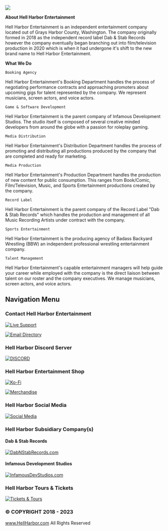  ![](https://cdn.discordapp.com/attachments/1022323379535085628/1159594280902463591/image.png?ex=65319754&is=651f2254&hm=714a1eab12f714594339c2b750d60d08bbe19be1167a1b21c65b09aaae9a4dd7&)

**About Hell Harbor Entertainment**

Hell Harbor Entertainment is an independent entertainment company located out of Grays Harbor County, Washington.  The company originally formed in 2018 as the independent record label Dab & Stab Records however the company eventually began branching out into film/television production in 2020 which is when it had undergone it's shift to the new brand name to Hell Harbor Entertainment.  


**What We Do** 


`Booking Agency`

Hell Harbor Entertainment's Booking Department handles the process of negotiating performance contracts and approaching promoters about upcoming gigs for talent represented by the company.  We represent musicians, screen actors, and voice actors. 

`Game & Software Development`

Hell Harbor Entertainment is the parent company of Infamous Development Studios. The studio itself is composed of several creative minded developers from around the globe with a passion for roleplay gaming. 

`Media Distribution`

Hell Harbor Entertainment's Distribution Department handles the process of promoting and distributing all productions produced by the company that are completed and ready for marketing. 

`Media Production`

Hell Harbor Entertainment's Production Department handles the production of new content for public consumption. This ranges from Book/Comic, Film/Television, Music, and Sports Entertainment productions created by the company. 

`Record Label`

Hell Harbor Entertainment is the parent company of the Record Label "Dab & Stab Records" which handles the production and management of all Music Recording Artists under contract with the company. 

`Sports Entertainment`

Hell Harbor Entertainment is the producing agency of Badass Backyard Wrestling (BBW) an independent professional wrestling entertainment company.

`Talent Management`

Hell Harbor Entertainment's capable entertainment managers will help guide your career while employed with the company is the direct liaison between talent on our roster and the company executives. We manage musicians, screen actors, and voice actors.



## Navigation Menu

### Contact Hell Harbor Entertainment

[![Live Support](https://cdn.discordapp.com/attachments/1022323379535085628/1159654217510817882/image.png?ex=6531cf26&is=651f5a26&hm=56de1f589a87e4a19c448745a1f8b6342f743c5e6d72e50ca768f0156d56aa8c&)](https://hellharbor.tawk.help)

[![Email Directory](https://media.discordapp.net/attachments/1022323379535085628/1159652645087223878/hhe_email.png?ex=6531cdaf&is=651f58af&hm=0f7e4e42aa79f7761e9bd6a12c553e9fce3f28db5d0f76e13ed2a07eef680203&=&width=484&height=64)](https://hellharbor.com/info/email-directory.html)

### Hell Harbor Discord Server

[![DISCORD](https://media.discordapp.net/attachments/1022323379535085628/1159652645531828255/hhe_discord.png?ex=6531cdaf&is=651f58af&hm=2fab266e7e630bbeed5a87e108bb25a7dd4742021feacb2d0f60a51581f34b37&=&width=484&height=64)](https://HellHarbor.com/discord)

### Hell Harbor Entertainment Shop

[![Ko-Fi](https://cdn.discordapp.com/attachments/1022323379535085628/1159601397310947418/image.png?ex=65319df5&is=651f28f5&hm=1146b30c7163e5e304f6e3dce7ec922b532c458620325a2a5e2e96a089b69725&)](https://ko-fi.com/HellHarbor)

[![Merchandise](https://cdn.discordapp.com/attachments/1022323379535085628/1167308679809351721/image.png?ex=654da7ec&is=653b32ec&hm=8d1987bb8932059bd3453f543366d5da5f459b03707a32861f1f25f9850b1728&)](https://nav.hellharbor.com/apparel)

### Hell Harbor Social Media
[![Social Media](https://media.discordapp.net/attachments/1022323379535085628/1159652644856545300/hhe_social.png?ex=6531cdaf&is=651f58af&hm=0bd665ba774298552d973139a889a21bd3c36be1ec8f4137329c8e364af191c0&=&width=484&height=64)](https://hellharbor.com/info/social-media.html)


### Hell Harbor Subsidiary Company(s)
#### Dab & Stab Records
[![DabNStabRecords.com](https://media.discordapp.net/attachments/1022323379535085628/1159652645301137438/hhe_dnsr.png?ex=6531cdaf&is=651f58af&hm=5f574a0dd83500b222c49b0b2bd9c1a68650ed01e39cbddac17f650db6d20783&=&width=484&height=64)](https://dabnstabrecords.com)

#### Infamous Development Studios
[![InfamousDevStudios.com](https://media.discordapp.net/attachments/1022323379535085628/1159652644617465856/hhe_ids.png?ex=6531cdaf&is=651f58af&hm=a148bebf606df2fd61191919e115e42a06c2c5740948468a19dadfb984f45903&=&width=484&height=64)](https://infamousdevstudios.com)


### Hell Harbor Tours & Tickets
[![Tickets & Tours](https://cdn.discordapp.com/attachments/1022323379535085628/1159749896589557790/image.png?ex=65322842&is=651fb342&hm=5a882b9b4ed1879cc31838ea6c13835e1fc76a3c477cf19395f027a495ce9ff4&)](https://hellharbor.com/info/touring-and-tickets.html)

### © COPYRIGHT 2018 - 2023
www.HellHarbor.com All Rights Reserved 